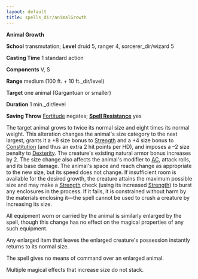 ```yaml
---
layout: default
title: spells_dir/animalGrowth
---
```

 **Animal Growth**

**School** transmutation; **Level** druid 5, ranger 4, sorcerer_dir/wizard 5

**Casting Time** 1 standard action

**Components** V, S

**Range** medium (100 ft. + 10 ft._dir/level)

**Target** one animal (Gargantuan or smaller)

**Duration** 1 min._dir/level

**Saving Throw** [Fortitude](../../combat#_fortitude) negates; **[Spell Resistance](../../glossary#_spell-resistance)** yes

The target animal grows to twice its normal size and eight times its normal weight. This alteration changes the animal's size category to the next largest, grants it a +8 size bonus to [Strength](../../gettingStarted#_strength) and a +4 size bonus to [Constitution](../../gettingStarted#_constitution) (and thus an extra 2 hit points per HD), and imposes a –2 size penalty to [Dexterity](../../gettingStarted#_dexterity). The creature's existing natural armor bonus increases by 2. The size change also affects the animal's modifier to [AC](../../combat#_armor-class), attack rolls, and its base damage. The animal's space and reach change as appropriate to the new size, but its speed does not change. If insufficient room is available for the desired growth, the creature attains the maximum possible size and may make a [Strength](../../gettingStarted#_strength) check (using its increased [Strength](../../gettingStarted#_strength)) to burst any enclosures in the process. If it fails, it is constrained without harm by the materials enclosing it—the spell cannot be used to crush a creature by increasing its size.

All equipment worn or carried by the animal is similarly enlarged by the spell, though this change has no effect on the magical properties of any such equipment.

Any enlarged item that leaves the enlarged creature's possession instantly returns to its normal size.

The spell gives no means of command over an enlarged animal.

Multiple magical effects that increase size do not stack.

